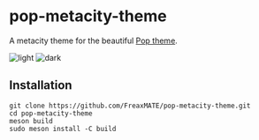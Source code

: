 # pop-metacity-theme

A metacity theme for the beautiful [Pop theme](https://github.com/pop-os/gtk-theme).

![light](https://user-images.githubusercontent.com/49864414/147917073-626f181f-f0f6-401a-b6a6-a217b62b7fed.png)
![dark](https://user-images.githubusercontent.com/49864414/147917064-8cc83de6-42ce-4780-b53a-b3ace467d053.png)


## Installation

```fish
git clone https://github.com/FreaxMATE/pop-metacity-theme.git
cd pop-metacity-theme
meson build
sudo meson install -C build
```

